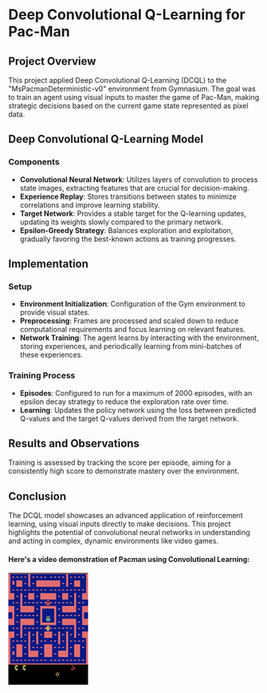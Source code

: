 # Deep Convolutional Q-Learning for Pac-Man

## Project Overview

This project applied Deep Convolutional Q-Learning (DCQL) to the "MsPacmanDeterministic-v0" environment from Gymnasium. The goal was to train an agent using visual inputs to master the game of Pac-Man, making strategic decisions based on the current game state represented as pixel data.

## Deep Convolutional Q-Learning Model

### Components

- **Convolutional Neural Network**: Utilizes layers of convolution to process state images, extracting features that are crucial for decision-making.
- **Experience Replay**: Stores transitions between states to minimize correlations and improve learning stability.
- **Target Network**: Provides a stable target for the Q-learning updates, updating its weights slowly compared to the primary network.
- **Epsilon-Greedy Strategy**: Balances exploration and exploitation, gradually favoring the best-known actions as training progresses.

## Implementation

### Setup

- **Environment Initialization**: Configuration of the Gym environment to provide visual states.
- **Preprocessing**: Frames are processed and scaled down to reduce computational requirements and focus learning on relevant features.
- **Network Training**: The agent learns by interacting with the environment, storing experiences, and periodically learning from mini-batches of these experiences.

### Training Process

- **Episodes**: Configured to run for a maximum of 2000 episodes, with an epsilon decay strategy to reduce the exploration rate over time.
- **Learning**: Updates the policy network using the loss between predicted Q-values and the target Q-values derived from the target network.

## Results and Observations

Training is assessed by tracking the score per episode, aiming for a consistently high score to demonstrate mastery over the environment.

## Conclusion

The DCQL model showcases an advanced application of reinforcement learning, using visual inputs directly to make decisions. This project highlights the potential of convolutional neural networks in understanding and acting in complex, dynamic environments like video games.

#### Here's a video demonstration of Pacman using Convolutional Learning:

![Video](https://raw.githubusercontent.com/SaiSamarth123/AI-Deep-Learning-Projects/main/Convolutional_Q_Learning/Pacman.gif)
